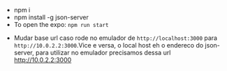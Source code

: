 - npm i
- npm install -g json-server
- To open the expo: ```npm run start```

* Mudar base url caso rode no emulador
de `http://localhost:3000` para `http://10.0.2.2:3000`.Vice e versa, o local host eh
o endereco do json-server, para utilizar no emulador precisamos dessa url http://10.0.2.2:3000
